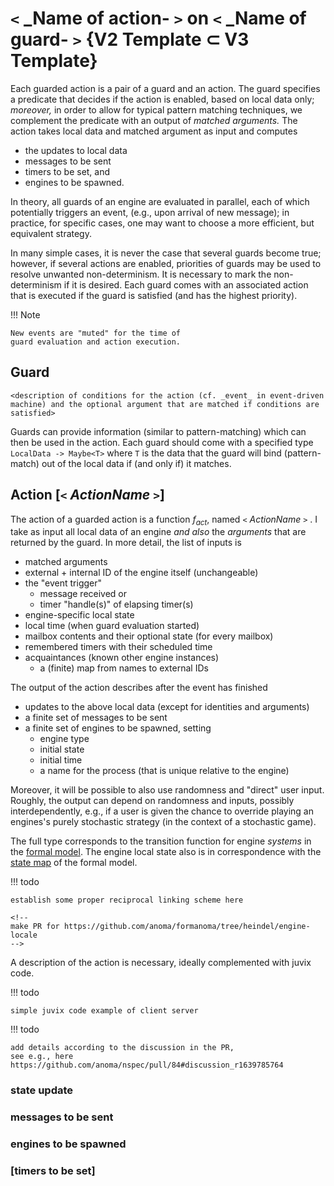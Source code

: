 # `<` _Name of action- `>` on `<` _Name of guard- `>` {V2 Template ⊂ V3 Template}

Each guarded action is a pair of a guard and an action.
The guard specifies a predicate that
decides if the action is enabled,
based on local data only; 
_moreover,_ in order to allow for typical pattern matching techniques,
we complement the predicate with an output of _matched arguments._
The action takes local data and matched argument as input and 
computes 
- the updates to local data
- messages to be sent
- timers to be set, and 
- engines to be spawned.

In theory,
all guards of an engine are evaluated in parallel,
each of which potentially triggers an event,
(e.g., upon  arrival of new  message);
in practice, for specific cases, one may want to choose 
a more efficient, but equivalent strategy.

In many simple cases,
it is never the case that several guards become true;
however, 
if several actions are enabled,
priorities of guards may be used to resolve unwanted non-determinism. 
It is necessary to mark the non-determinism if it is desired.
Each guard comes with an associated action that is executed
if the guard is satisfied (and has the highest priority).

!!! Note

	New events are "muted" for the time of 
	guard evaluation and action execution.

## Guard

<!-- this seemed to be outdated 
The following conditions are permissible guards:
- Received a message matching some pattern from another engine
- Received a message (timer elapsed) matching some pattern from my clock
¶
For the time being, guards can check only a single message at once.
-->

`<description of conditions for the action (cf. _event_ in event-driven machine) and the optional argument that are matched if conditions are satisfied>`

Guards can provide information (similar to pattern-matching) which can then be used in the action. Each guard should come with a specified type `LocalData -> Maybe<T>` where `T` is the data that the guard will bind (pattern-match) out of the local data if (and only if) it matches.

## Action [`<` _ActionName_ `>`]

The action of a guarded action is a function $f_{act}$, 
named `<` _ActionName_ `>` .
I take as input
all local data of an engine _and also_
the _arguments_ that are returned by the guard.
In more detail, the list of inputs is

- matched arguments
- external + internal ID of the engine itself (unchangeable)
- the "event trigger"
  - message received or
  - timer "handle(s)" of elapsing timer(s)
- engine-specific local state
- local time (when guard evaluation started)
- mailbox contents and their optional state (for every mailbox)
- remembered timers with their scheduled time
- acquaintances (known other engine instances)
  - a (finite) map from names to external IDs

The output of the action describes after the event has finished

- updates to the above local data (except for identities and arguments)
- a finite set of messages to be sent
- a finite set of engines to be spawned, setting
  - engine type
  - initial state
  - initial time
  - a name for the process (that is unique relative to the engine)

<!-- This needs to be revisted -->
Moreover, it will be possible to also use randomness 
and "direct" user input. 
Roughly,
the output can depend on randomness and inputs,
possibly interdependently, 
e.g., if a user is given the chance to override 
playing an engines's purely stochastic strategy 
(in the context of a stochastic game).

The full type corresponds to the transition function for
engine _systems_ in the [formal model](https://github.com/anoma/formanoma/blob/915039faa7cfe77c2998b309ef65b671e604fead/Types/Engine.thy#L174-L189).
The engine local state also is in correspondence with the [state map](https://github.com/anoma/formanoma/blob/915039faa7cfe77c2998b309ef65b671e604fead/Types/Engine.thy#L162-L169)
of the formal model.

!!! todo

	establish some proper reciprocal linking scheme here 
	
	<!--
	make PR for https://github.com/anoma/formanoma/tree/heindel/engine-locale
	-->	


A description of the action is necessary,
ideally complemented with juvix code.

!!! todo

	simple juvix code example of client server

!!! todo
	
	add details according to the discussion in the PR,
	see e.g., here https://github.com/anoma/nspec/pull/84#discussion_r1639785764
	

### state update

### messages to be sent

### engines to be spawned

### [timers to be set]





